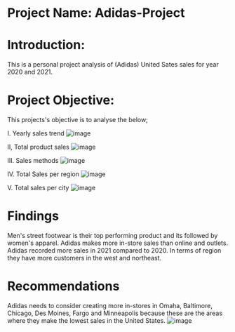 # Project Name: Adidas-Project

# Introduction:
This is a personal project analysis of (Adidas) United Sates sales for year 2020 and 2021.

# Project Objective:
This projects's objective is to analyse the below;

I. Yearly sales trend
![image](https://user-images.githubusercontent.com/83860301/186651222-db7eef35-a626-4ae6-a857-0e8a102b84f1.png)

II, Total product sales
![image](https://user-images.githubusercontent.com/83860301/186651382-8c12dfd6-d84e-45ba-ad5d-224ca69f83fb.png)

III. Sales methods
![image](https://user-images.githubusercontent.com/83860301/186651641-18b8ff05-7481-4721-9b73-bbeb0cdbfcc0.png)

IV. Total Sales per region
![image](https://user-images.githubusercontent.com/83860301/186651804-6e1a239d-c4d6-4213-b78a-3de06c7e55cb.png)

V. Total sales per city
![image](https://user-images.githubusercontent.com/83860301/186651911-38f68045-e237-4b73-ac5a-093ec7aa8b28.png)

# Findings
Men's street footwear is their top performing product and its followed by women's apparel. Adidas makes more in-store sales than online and outlets. Adidas recorded more sales in 2021 compared to 2020. In terms of region they have more customers in the west and northeast.

# Recommendations
Adidas needs to consider creating more in-stores in Omaha, Baltimore, Chicago, Des Moines, Fargo and Minneapolis because these are the areas where they make the lowest sales in the United States.
![image](https://user-images.githubusercontent.com/83860301/186677587-2e4e2806-d91f-4f54-87f9-4e1c586b1920.png)

